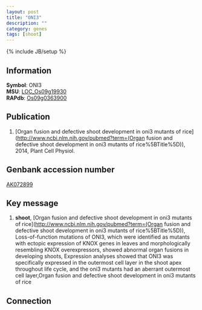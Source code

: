 ```yaml
---
layout: post
title: "ONI3"
description: ""
category: genes
tags: [shoot]
---
```

{% include JB/setup %}

## Information
__Symbol__: ONI3  
__MSU__: [LOC_Os09g19930](http://rice.plantbiology.msu.edu/cgi-bin/ORF_infopage.cgi?orf=LOC_Os09g19930)  
__RAPdb__: [Os09g0363900](http://rapdb.dna.affrc.go.jp/viewer/gbrowse_details/irgsp1?name=Os09g0363900)  

## Publication
1. [Organ fusion and defective shoot development in oni3 mutants of rice](http://www.ncbi.nlm.nih.gov/pubmed?term=(Organ fusion and defective shoot development in oni3 mutants of rice%5BTitle%5D)), 2014, Plant Cell Physiol.

## Genbank accession number
[AK072899](http://www.ncbi.nlm.nih.gov/nuccore/AK072899)

## Key message
1. __shoot__, [Organ fusion and defective shoot development in oni3 mutants of rice](http://www.ncbi.nlm.nih.gov/pubmed?term=(Organ fusion and defective shoot development in oni3 mutants of rice%5BTitle%5D)),  Loss-of-function mutations of ONI3, which were identified as mutants with ectopic expression of KNOX genes in leaves and morphologically resembling KNOX overexpressors, showed abnormal organ fusions in developing shoots, Expression analyses showed that ONI3 was specifically expressed in the outermost cell layer in the shoot apex throughout life cycle, and the oni3 mutants had an aberrant outermost cell layer,Organ fusion and defective shoot development in oni3 mutants of rice

## Connection


